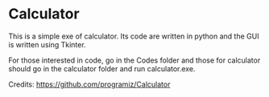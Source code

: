 # Calculator

This is a simple exe of calculator. Its code are written in python and the GUI is written using Tkinter.

For those interested in code, go in the Codes folder and those for calculator should go in the calculator folder and run calculator.exe.

Credits: https://github.com/programiz/Calculator
